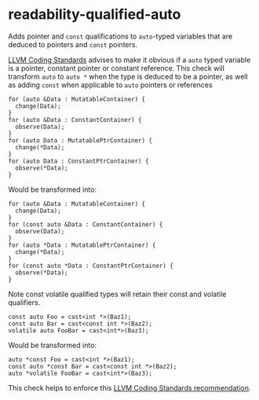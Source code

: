 readability-qualified-auto
==========================

Adds pointer and `const` qualifications to `auto`-typed variables that
are deduced to pointers and `const` pointers.

[LLVM Coding Standards](https://llvm.org/docs/CodingStandards.html)
advises to make it obvious if a `auto` typed variable is a pointer,
constant pointer or constant reference. This check will transform `auto`
to `auto *` when the type is deduced to be a pointer, as well as adding
`const` when applicable to `auto` pointers or references

    for (auto &Data : MutatableContainer) {
      change(Data);
    }
    for (auto &Data : ConstantContainer) {
      observe(Data);
    }
    for (auto Data : MutatablePtrContainer) {
      change(*Data);
    }
    for (auto Data : ConstantPtrContainer) {
      observe(*Data);
    }

Would be transformed into:

    for (auto &Data : MutatableContainer) {
      change(Data);
    }
    for (const auto &Data : ConstantContainer) {
      observe(Data);
    }
    for (auto *Data : MutatablePtrContainer) {
      change(*Data);
    }
    for (const auto *Data : ConstantPtrContainer) {
      observe(*Data);
    }

Note const volatile qualified types will retain their const and volatile
qualifiers.

    const auto Foo = cast<int *>(Baz1);
    const auto Bar = cast<const int *>(Baz2);
    volatile auto FooBar = cast<int*>(Baz3);

Would be transformed into:

    auto *const Foo = cast<int *>(Baz1);
    const auto *const Bar = cast<const int *>(Baz2);
    auto *volatile FooBar = cast<int*>(Baz3);

This check helps to enforce this [LLVM Coding Standards
recommendation](https://llvm.org/docs/CodingStandards.html#beware-unnecessary-copies-with-auto).
